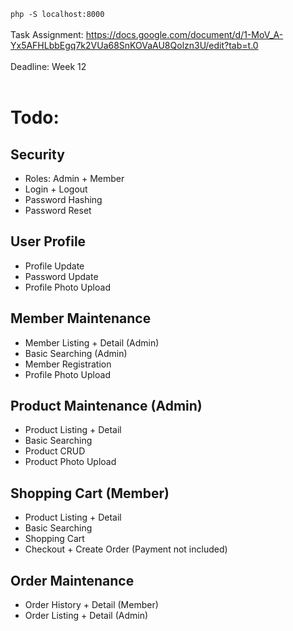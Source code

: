 <code>php -S localhost:8000</code><br><br>
Task Assignment: https://docs.google.com/document/d/1-MoV_A-Yx5AFHLbbEgq7k2VUa68SnKOVaAU8Qolzn3U/edit?tab=t.0 
<br><br>
Deadline: Week 12
<br><br>

# Todo:

## Security
- Roles: Admin + Member
- Login + Logout
- Password Hashing
- Password Reset

## User Profile
- Profile Update
- Password Update
- Profile Photo Upload

## Member Maintenance
- Member Listing + Detail (Admin)
- Basic Searching (Admin)
- Member Registration
- Profile Photo Upload

## Product Maintenance (Admin)
- Product Listing + Detail
- Basic Searching
- Product CRUD
- Product Photo Upload

## Shopping Cart (Member)
- Product Listing + Detail
- Basic Searching
- Shopping Cart
- Checkout + Create Order (Payment not included)

## Order Maintenance
- Order History + Detail (Member)
- Order Listing + Detail (Admin)
